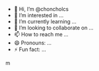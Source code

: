 - 👋 Hi, I’m @choncholcs
- 👀 I’m interested in ...
- 🌱 I’m currently learning ...
- 💞️ I’m looking to collaborate on ...
- 📫 How to reach me ...
- 😄 Pronouns: ...
- ⚡ Fun fact: ...

<!---
choncholcs/choncholcs is a ✨ special ✨ repository because its `README.md` (this file) appears on your GitHub profile.
You can click the Preview link to take a look at your changes.
--->
m
